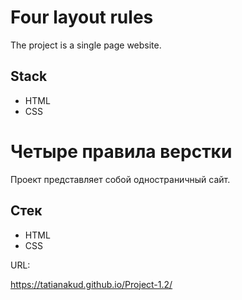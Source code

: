 # Four layout rules
The project is a single page website.

## Stack
* HTML
* CSS

# Четыре правила верстки
Проект представляет собой одностраничный сайт.

## Стек
* HTML
* CSS

URL: 

https://tatianakud.github.io/Project-1.2/
